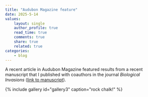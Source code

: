 ```yaml
---
title: "Audubon Magazine feature"
date: 2025-5-14
values:
    layout: single
    author_profile: true
    read_time: true
    comments: true
    share: true
    related: true
categories:
    - blog
---
```


A recent article in Audubon Magazine featured results from a recent manuscript that I published with coauthors in the journal *Biological Invasions* ([link to manuscript](https://link.springer.com/article/10.1007/s10530-024-03268-8)).

{% include gallery id="gallery3" caption="rock chalk!" %}

